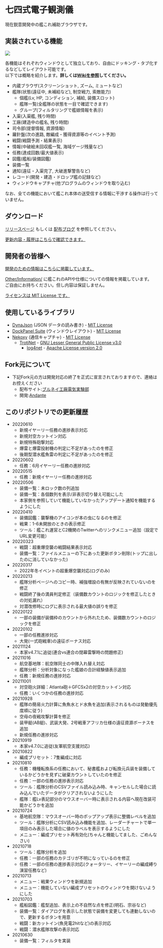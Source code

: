 
# 七四式電子観測儀

現在鋭意開発中の艦これ補助ブラウザです。  


## 実装されている機能

![](https://github.com/andanteyk/ElectronicObserver/wiki/media/mainimage3.png)

各機能はそれぞれウィンドウとして独立しており、自由にドッキング・タブ化するなどしてレイアウト可能です。  
以下では概略を紹介します。**詳しくは[Wikiを参照](https://github.com/andanteyk/ElectronicObserver/wiki)してください。**  

* 内蔵ブラウザ(スクリーンショット, ズーム, ミュートなど)
* 艦隊(状態(遠征中, 未補給など), 制空戦力, 索敵能力)
    * 個艦(Lv, HP, コンディション, 補給, 装備スロット)
    * 艦隊一覧(全艦隊の状態を一目で確認できます)
    * グループ(フィルタリングで艦娘情報を表示)
* 入渠(入渠艦, 残り時間)
* 工廠(建造中の艦名, 残り時間)
* 司令部(提督情報, 資源情報)
* 羅針盤(次の進路, 敵編成・獲得資源等のイベント予測)
* 戦闘(戦闘予測・結果表示)
* 情報(中破絵未回収艦一覧, 海域ゲージ残量など)
* 任務(達成回数/最大値表示)
* 図鑑(艦船/装備図鑑)
* 装備一覧
* 通知(遠征・入渠完了, 大破進撃警告など)
* レコード(開発・建造・ドロップ艦の記録など)
* ウィンドウキャプチャ(他プログラムのウィンドウを取り込む)

なお、全ての機能において艦これ本体の送受信する情報に干渉する操作は行っていません。


## ダウンロード

[リリースページ](https://github.com/andanteyk/ElectronicObserver/releases) もしくは [配布ブログ](http://electronicobserver.blog.fc2.com/) を参照してください。

[更新内容・履歴はこちらで確認できます。](https://github.com/andanteyk/ElectronicObserver/wiki/ChangeLog)  


## 開発者の皆様へ

[開発のための情報はこちらに掲載しています。](https://github.com/andanteyk/ElectronicObserver/wiki/ForDev)  

[Other/Information/](https://github.com/andanteyk/ElectronicObserver/tree/develop/ElectronicObserver/Other/Information) に艦これのAPIや仕様についての情報を掲載しています。  
ご自由にお持ちください。但し内容は保証しません。  

[ライセンスは MIT License です。](https://github.com/andanteyk/ElectronicObserver/blob/master/LICENSE)  


## 使用しているライブラリ

* [DynaJson](https://github.com/fujieda/DynaJson) (JSON データの読み書き) - [MIT License](https://github.com/andanteyk/ElectronicObserver/blob/master/Licenses/DynaJson.txt)
* [DockPanel Suite](http://dockpanelsuite.com/) (ウィンドウレイアウト) - [MIT License](https://github.com/andanteyk/ElectronicObserver/blob/master/Licenses/DockPanelSuite.txt)
* [Nekoxy](https://github.com/veigr/Nekoxy) (通信キャプチャ) - [MIT License](https://github.com/andanteyk/ElectronicObserver/blob/master/Licenses/Nekoxy.txt)
    * [TrotiNet](http://trotinet.sourceforge.net/) - [GNU Lesser General Public License v3.0](https://github.com/andanteyk/ElectronicObserver/blob/master/Licenses/LGPL.txt)
        * [log4net](https://logging.apache.org/log4net/) - [Apache License version 2.0](https://github.com/andanteyk/ElectronicObserver/blob/master/Licenses/Apache.txt)


## Fork元について

* 下記Fork元の方は開発対応の終了を正式に宣言されておりますので、連絡はお控えください
	* 配布サイト:[ブルネイ工廠電気実験部](http://electronicobserver.blog.fc2.com/)
	* 開発:[Andante](https://twitter.com/andanteyk)

## このリポジトリでの更新履歴
* 20220610
	* 新規イヤーリー任務の進捗表示対応
	* 新規対空カットイン対応
	* 新規特殊砲撃対応
	* 爆雷と爆雷投射機の判定に不足があったのを修正
	* 後期型潜水艦魚雷の判定に不足があったのを修正
* 20220602
	* 任務：6月イヤーリー任務の進捗対応
* 20220515
	* 任務：新規イヤーリー任務の進捗対応
* 20220506
	* 装備一覧：未ロック数の列追加
	* 装備一覧：各個数列を表示/非表示切り替え可能にした
	* 本家側を参照していて機能していなかったアップデート通知を機能するようにした
* 20220410
	* 装備図鑑：襲撃機のアイコンが本の虫になるのを修正
	* 戦果：1-6未開放のときの表示修正
	* ツール：艦これ運営とC2機関のTwitterへのリンクメニュー追加（設定でURL変更可能）
* 20220323
	* 戦闘：超重爆空襲の戦闘結果表示対応
	* 装備一覧：ファイルメニューの下にあった更新ボタン削除(トップに出したのに消していなかった)
* 20220317
	* 2022年冬イベントの超重爆空襲対応(ログのみ)
* 20220213
	* 艦隊分析ページへのコピー時、補強増設の有無が反映されていないのを修正
	* 戦闘終了後の満員判定修正（装備数カウントのロジックを修正したときの対処漏れ）
	* 対潜改修時にログに表示される最大値の誤りを修正
* 20220122
	* 一部の装備が装備枠のカウントから外れたため、装備数カウントのロジックを修正
* 20220102
	* 一部の任務進捗対応
	* 大発(一式砲戦車)の遠征ボーナス対応
* 20211124
	* 本家v4.7.1に追従(連合vs連合の閉幕雷撃時の問題修正)
* 20211016
	* 航空基地隊：航空隊同士の中隊入れ替え対応
	* 艦隊分析：分析対象になった艦娘の合計経験値表示追加
	* 任務：新規任務の進捗対応
* 20211001
	* 対空砲火詳細：Atlanta砲＋GFCSx2の対空カットイン対応
	* 任務：いくつかの任務の進捗対応
* 20210928
	* 艦隊の簡易火力計算に魚魚水とド水魚を追加(表示されるものは発動優先度順に従う)
	* 空母の夜戦攻撃計算を修正
	* 装甲艇(AB艇)、武装大発、2号戦車アフリカ仕様の遠征資源ボーナスを追加
	* 新規任務の進捗対応
* 20210919
	* 本家v4.7.0に追従(友軍航空支援対応)
* 20210822
	* 編成プリセット：7隻編成に対応
* 20210810
	* 任務：機種転換系の任務において、秘書艦および転換元兵装を装備しているかどうかを見ずに破棄カウントしていたのを修正
	* 任務：一部の任務の進捗表示対応
	* ツール：艦隊分析のCSVファイル読み込み時、キャンセルした場合に読み込んでいたデータがクリアされないようにした
	* 艦隊：艦Lv表記部分のマウスオーバー時に表示される内容へ現在改装可能かどうかを追加
* 20210724
    * 基地航空隊：マウスオーバー時のポップアップ表示に整備レベルを追加 
    * ツール：艦隊分析にCSV読み込み機能を追加、レーダーチャートで単一項目のみ表示した場合に値のラベルを表示するようにした
    * メニュー：編成プリセット再有効化(ちゃんと機能してました、ごめんなさい)
* 20210718
    * ツール：艦隊分析を追加
    * 任務：一部の任務のカテゴリが不明になっているのを修正
    * 任務：一部の任務の進捗表示対応(クォータリー、イヤーリーの編成縛り演習任務など)
* 20210713
    * メニュー：戦果ウィンドウを新規追加
    * メニュー：機能していない編成プリセットのウィンドウを開けないようにした
* 20210703
    * 艦船図鑑：艦型追加、表示上の不自然な点を修正(明石、宗谷など)
    * 装備一覧：ダイアログを表示した状態で装備を変更しても連動しないので、更新するボタンを用意
    * 戦闘：新カットイン(魚見電2hitなど)の表示対応
    * 戦闘：潜水艦隊攻撃の表示対応
* 20210630
    * 装備一覧：フィルタを実装
